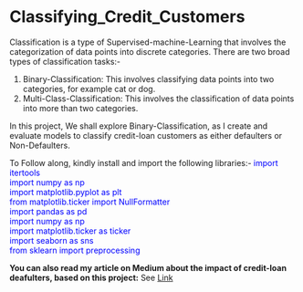 # Classifying_Credit_Customers
Classification is a type of Supervised-machine-Learning that involves the categorization of data points into discrete categories. There are two broad types of classification tasks:-
1. Binary-Classification: This involves classifying data points into two categories, for example cat or dog.
2. Multi-Class-Classification: This involves the classification of data points into more than two categories.

In this project, 
We shall explore Binary-Classification, as I create and evaluate models to classify credit-loan customers as either defaulters or Non-Defaulters.

To Follow along, kindly install and import the following libraries:-
<font color='Blue'>
import itertools<br>
import numpy as np<br>
import matplotlib.pyplot as plt<br>
from matplotlib.ticker import NullFormatter<br>
import pandas as pd<br>
import numpy as np<br>
import matplotlib.ticker as ticker<br>
import seaborn as sns<br>
from sklearn import preprocessing<br></font>

<b>You can also read my article on Medium about the impact of credit-loan deafulters, based on this project:</b>
See [Link](https://medium.com/towards-artificial-intelligence/classifying-credit-loan-customers-35e4a18dd24)
